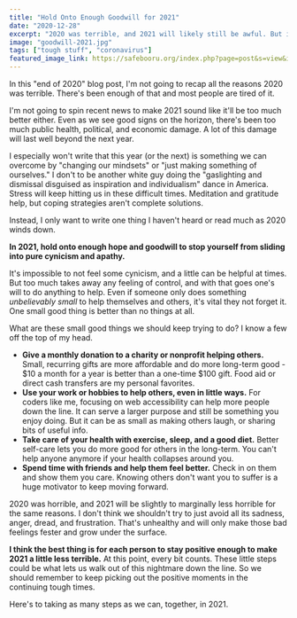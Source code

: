 ```yaml
---
title: "Hold Onto Enough Goodwill for 2021"
date: "2020-12-28"
excerpt: "2020 was terrible, and 2021 will likely still be awful. But it shouldn't keep us from finding small victories to help others (and ourselves)."
image: "goodwill-2021.jpg"
tags: ["tough stuff", "coronavirus"]
featured_image_link: https://safebooru.org/index.php?page=post&s=view&id=3187570
---
```


In this "end of 2020" blog post, I'm not going to recap all the reasons 2020 was terrible. There's been enough of that and most people are tired of it.

I'm not going to spin recent news to make 2021 sound like it'll be too much better either. Even as we see good signs on the horizon, there's been too much public health, political, and economic damage. A lot of this damage will last well beyond the next year.

I especially won't write that this year (or the next) is something we can overcome by "changing our mindsets" or "just making something of ourselves." I don't to be another white guy doing the "gaslighting and dismissal disguised as inspiration and individualism" dance in America. Stress will keep hitting us in these difficult times. Meditation and gratitude help, but coping strategies aren't complete solutions.

Instead, I only want to write one thing I haven't heard or read much as 2020 winds down.

**In 2021, hold onto enough hope and goodwill to stop yourself from sliding into pure cynicism and apathy.**

It's impossible to not feel some cynicism, and a little can be helpful at times. But too much takes away any feeling of control, and with that goes one's will to do anything to help. Even if someone only does something *unbelievably small* to help themselves and others, it's vital they not forget it. One small good thing is better than no things at all.

What are these small good things we should keep trying to do? I know a few off the top of my head.

- **Give a monthly donation to a charity or nonprofit helping others.** Small, recurring gifts are more affordable and do more long-term good - $10 a month for a year is better than a one-time $100 gift. Food aid or direct cash transfers are my personal favorites.
- **Use your work or hobbies to help others, even in little ways.** For coders like me, focusing on web accessibility can help more people down the line. It can serve a larger purpose and still be something you enjoy doing. But it can be as small as making others laugh, or sharing bits of useful info.
- **Take care of your health with exercise, sleep, and a good diet.** Better self-care lets you do more good for others in the long-term. You can't help anyone anymore if your health collapses around you.
- **Spend time with friends and help them feel better.** Check in on them and show them you care. Knowing others don't want you to suffer is a huge motivator to keep moving forward.

2020 was horrible, and 2021 will be slightly to marginally less horrible for the same reasons. I don't think we shouldn't try to just avoid all its sadness, anger, dread, and frustration. That's unhealthy and will only make those bad feelings fester and grow under the surface.

**I think the best thing is for each person to stay positive enough to make 2021 a little less terrible.** At this point, every bit counts. These little steps could be what lets us walk out of this nightmare down the line. So we should remember to keep picking out the positive moments in the continuing tough times.

Here's to taking as many steps as we can, together, in 2021.
